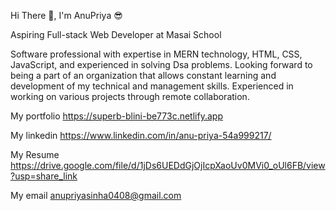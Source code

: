 Hi There 👋, I'm AnuPriya 😎

Aspiring Full-stack Web Developer at Masai School


Software professional with expertise in MERN technology, HTML, CSS, JavaScript, and experienced in solving Dsa problems. Looking forward to being a part of an organization that allows constant learning and development of my technical and management skills. Experienced in working on various projects through remote collaboration.

My portfolio https://superb-blini-be773c.netlify.app

My linkedin https://www.linkedin.com/in/anu-priya-54a999217/

My Resume https://drive.google.com/file/d/1jDs6UEDdGjOjIcpXaoUv0MVi0_oUl6FB/view?usp=share_link

My email anupriyasinha0408@gmail.com




<!---
Anupriya408/Anupriya408 is a ✨ special ✨ repository because its `README.md` (this file) appears on your GitHub profile.
You can click the Preview link to take a look at your changes.
--->
